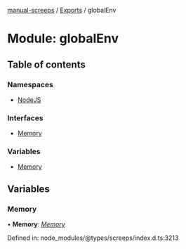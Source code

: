 [manual-screeps](../README.md) / [Exports](../modules.md) / globalEnv

# Module: globalEnv

## Table of contents

### Namespaces

- [NodeJS](globalenv.nodejs.md)

### Interfaces

- [Memory](../interfaces/globalenv.memory.md)

### Variables

- [Memory](globalenv.md#memory)

## Variables

### Memory

• **Memory**: [*Memory*](globalenv.md#memory)

Defined in: node_modules/@types/screeps/index.d.ts:3213

